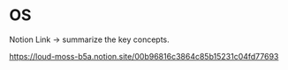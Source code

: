 # OS

Notion Link -> summarize the key concepts.

https://loud-moss-b5a.notion.site/00b96816c3864c85b15231c04fd77693
